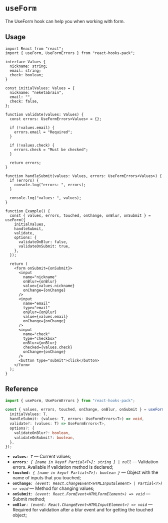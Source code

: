 # `useForm`

The UseForm hook can help you when working with form.

## Usage

```tsx
import React from "react";
import { useForm, UseFormErrors } from "react-hooks-pack";

interface Values {
  nickname: string;
  email: string;
  check: boolean;
}

const initialValues: Values = {
  nickname: "neketabrain",
  email: "",
  check: false,
};

function validate(values: Values) {
  const errors: UseFormErrors<Values> = {};

  if (!values.email) {
    errors.email = "Required";
  }

  if (!values.check) {
    errors.check = "Must be checked";
  }

  return errors;
}

function handleSubmit(values: Values, errors: UseFormErrors<Values>) {
  if (errors) {
    console.log("errors: ", errors);
  }

  console.log("values: ", values);
}

function Example() {
  const { values, errors, touched, onChange, onBlur, onSubmit } = useForm({
    initialValues,
    handleSubmit,
    validate,
    options: {
      validateOnBlur: false,
      validateOnSubmit: true,
    },
  });

  return (
    <form onSubmit={onSubmit}>
      <input
        name="nickname"
        onBlur={onBlur}
        value={values.nickname}
        onChange={onChange}
      />
      <input
        name="email"
        type="email"
        onBlur={onBlur}
        value={values.email}
        onChange={onChange}
      />
      <input
        name="check"
        type="checkbox"
        onBlur={onBlur}
        checked={values.check}
        onChange={onChange}
      />
      <button type="submit">click</button>
    </form>
  );
}
```

## Reference

```ts
import { useForm, UseFormErrors } from "react-hooks-pack";

const { values, errors, touched, onChange, onBlur, onSubmit } = useForm<T>({
  initialValues: T,
  handleSubmit: (values: T, errors: UseFormErrors<T>) => void,
  validate?: (values: T) => UseFormErrors<T>,
  options?: {
    validateOnBlur?: boolean,
    validateOnSubmit?: boolean,
  },
});
```

- **`values`**_`: T`_ &mdash; Current values;
- **`errors`**_`: { [name in keyof Partial<T>]: string } | null`_ &mdash; Validation errors. Available if validation method is declared;
- **`touched`**_`: { [name in keyof Partial<T>]: boolean }`_ &mdash; Object with the name of inputs that you touched;
- **`onChange`**_`: (event: React.ChangeEvent<HTMLInputElement> | Partial<T>) => void`_ &mdash; Method for changing values;
- **`onSubmit`**_`: (event: React.FormEvent<HTMLFormElement>) => void`_ &mdash; Submit method;
- **`onBlur`**_`: (event: React.ChangeEvent<HTMLInputElement>) => void`_ &mdash; Required for validation after a blur event and for getting the touched object;
